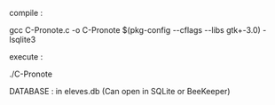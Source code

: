 compile :

gcc C-Pronote.c -o C-Pronote $(pkg-config --cflags --libs gtk+-3.0) -lsqlite3

execute :

./C-Pronote

DATABASE :
in eleves.db
(Can open in SQLite or BeeKeeper)
